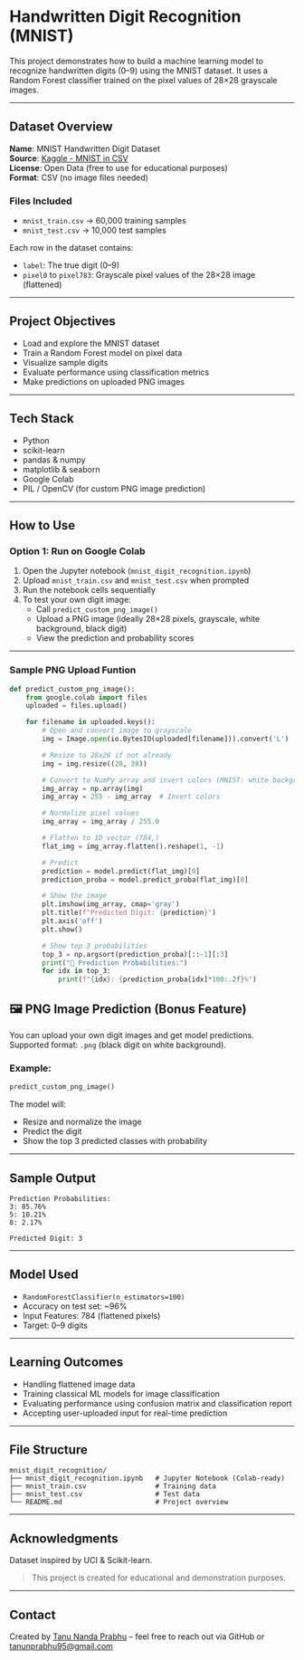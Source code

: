 # Handwritten Digit Recognition (MNIST)

This project demonstrates how to build a machine learning model to recognize handwritten digits (0–9) using the MNIST dataset. It uses a Random Forest classifier trained on the pixel values of 28×28 grayscale images.

---

## Dataset Overview

**Name**: MNIST Handwritten Digit Dataset  
**Source**: [Kaggle - MNIST in CSV](https://www.kaggle.com/datasets/oddrationale/mnist-in-csv)  
**License**: Open Data (free to use for educational purposes)  
**Format**: CSV (no image files needed)

### Files Included
- `mnist_train.csv` → 60,000 training samples
- `mnist_test.csv` → 10,000 test samples

Each row in the dataset contains:
- `label`: The true digit (0–9)
- `pixel0` to `pixel783`: Grayscale pixel values of the 28×28 image (flattened)

---

## Project Objectives

- Load and explore the MNIST dataset
- Train a Random Forest model on pixel data
- Visualize sample digits
- Evaluate performance using classification metrics
- Make predictions on uploaded PNG images

---

## Tech Stack

- Python
- scikit-learn
- pandas & numpy
- matplotlib & seaborn
- Google Colab
- PIL / OpenCV (for custom PNG image prediction)

---

## How to Use

### Option 1: Run on Google Colab

1. Open the Jupyter notebook (`mnist_digit_recognition.ipynb`)
2. Upload `mnist_train.csv` and `mnist_test.csv` when prompted
3. Run the notebook cells sequentially
4. To test your own digit image:
   - Call `predict_custom_png_image()`
   - Upload a PNG image (ideally 28×28 pixels, grayscale, white background, black digit)
   - View the prediction and probability scores

---

### Sample PNG Upload Funtion

```python
def predict_custom_png_image():
    from google.colab import files
    uploaded = files.upload()

    for filename in uploaded.keys():
        # Open and convert image to grayscale
        img = Image.open(io.BytesIO(uploaded[filename])).convert('L')  # 'L' for grayscale

        # Resize to 28x28 if not already
        img = img.resize((28, 28))

        # Convert to NumPy array and invert colors (MNIST: white background, black digit)
        img_array = np.array(img)
        img_array = 255 - img_array  # Invert colors

        # Normalize pixel values
        img_array = img_array / 255.0

        # Flatten to 1D vector (784,)
        flat_img = img_array.flatten().reshape(1, -1)

        # Predict
        prediction = model.predict(flat_img)[0]
        prediction_proba = model.predict_proba(flat_img)[0]

        # Show the image
        plt.imshow(img_array, cmap='gray')
        plt.title(f"Predicted Digit: {prediction}")
        plt.axis('off')
        plt.show()

        # Show top 3 probabilities
        top_3 = np.argsort(prediction_proba)[::-1][:3]
        print("🔮 Prediction Probabilities:")
        for idx in top_3:
            print(f"{idx}: {prediction_proba[idx]*100:.2f}%")
```

## 🖼️ PNG Image Prediction (Bonus Feature)

You can upload your own digit images and get model predictions.  
Supported format: `.png` (black digit on white background).

### Example:
```python
predict_custom_png_image()
```

The model will:

* Resize and normalize the image
* Predict the digit
* Show the top 3 predicted classes with probability

---

## Sample Output

```text
Prediction Probabilities:
3: 85.76%
5: 10.21%
8: 2.17%

Predicted Digit: 3
```
---

##  Model Used
* `RandomForestClassifier(n_estimators=100)`
* Accuracy on test set: ~96%
* Input Features: 784 (flattened pixels)
* Target: 0–9 digits

---

## Learning Outcomes
* Handling flattened image data
* Training classical ML models for image classification
* Evaluating performance using confusion matrix and classification report
* Accepting user-uploaded input for real-time prediction

---

##  File Structure

```text
mnist_digit_recognition/
├── mnist_digit_recognition.ipynb   # Jupyter Notebook (Colab-ready)
├── mnist_train.csv                 # Training data
├── mnist_test.csv                  # Test data
└── README.md                       # Project overview
```

---

## Acknowledgments
Dataset inspired by UCI & Scikit-learn.
> This project is created for educational and demonstration purposes.

---

## Contact
Created by [Tanu Nanda Prabhu](https://github.com/Tanu-N-Prabhu) – feel free to reach out via GitHub or [tanunprabhu95@gmail.com](tanunprabhu95@gmail.com)

